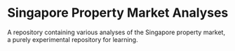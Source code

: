 # Singapore Property Market Analyses
A repository containing various analyses of the Singapore property market, a purely experimental repository for learning.
